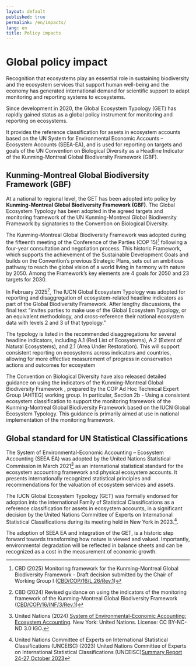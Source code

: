 ```yaml
---
layout: default
published: true
permalink: /en/impacts/
lang: en
title: Policy impacts
---
```


# Global policy impact

Recognition that ecosystems play an essential role in sustaining biodiversity and the ecosystem services that support human well-being and the economy has generated international demand for scientific support to adapt monitoring and reporting systems to ecosystems.

Since development in 2020, the Global Ecosystem Typology (GET) has rapidly gained status as a global policy instrument for monitoring and reporting on ecosystems. 

It provides the reference classification for assets in ecosystem accounts based on the UN System for Environmental Economic Accounts – Ecosystem Accounts (SEEA-EA), and is used for reporting on targets and goals of the UN Convention on Biological Diversity as a Headline Indicator of the Kunming-Montreal Global Biodiversity Framework (GBF). 

## Kunming-Montreal Global Biodiversity Framework (GBF)

At a national to regional level, the GET has been adopted into policy by **Kunming-Montreal Global Biodiversity Framework (GBF)**. The Global Ecosystem Typology has been adopted in the agreed targets and monitoring framework of the UN Kunming-Montreal Global Biodiversity Framework by signatories to the Convention on Biological Diversity. 

The Kunming-Montreal Global Biodiversity Framework was adopted during the fifteenth meeting of the Conference of the Parties (COP 15)[^1] following a four-year consultation and negotiation process. This historic Framework, which supports the achievement of the Sustainable Development Goals and builds on the Convention’s previous Strategic Plans, sets out an ambitious pathway to reach the global vision of a world living in harmony with nature by 2050. Among the Framework’s key elements are 4 goals for 2050 and 23 targets for 2030. 

In February 2025[^2], The IUCN Global Ecosystem Typology was adopted for reporting and disaggregation of ecosystem-related headline indicators as part of the Global Biodiversity Framework. After lengthy discussions, the final text “invites parties to make use of the Global Ecosystem Typology, or an equivalent methodology, and cross-reference their national ecosystem data with levels 2 and 3 of that typology.” 

The typology is listed in the recommended disaggregations for several headline indicators, including A.1 (Red List of Ecosystems), A.2 (Extent of Natural Ecosystems), and 2.1 (Area Under Restoration). This will support consistent reporting on ecosystems across indicators and countries, allowing for more effective measurement of progress in conservation actions and outcomes for ecosystem

The Convention on Biological Diversity have also released detailed guidance on using the indicators of the Kunming-Montreal Global Biodiversity Framework , prepared by the COP Ad Hoc Technical Expert Group (AHTEG) working group. In particular, Section 2b  - Using a consistent ecosystem classification to support the monitoring framework of the Kunming-Montreal Global Biodiversity Framework based on the IUCN Global Ecosystem Typology. This guidance is primarily aimed at use in national implementation of the monitoring framework. 

## Global standard for UN Statistical Classifications

The System of Environmental-Economic Accounting – Ecosystem Accounting (SEEA EA) was adopted by the United Nations Statistical Commission in March 2021[^3] as an international statistical standard for the ecosystem accounting framework and physical ecosystem accounts. It presents internationally recognized statistical principles and recommendations for the valuation of ecosystem services and assets. 

The IUCN Global Ecosystem Typology (GET) was formally endorsed for adoption into the international Family of Statistical Classifications as a reference classification for assets in ecosystem accounts, in a significant decision by the United Nations Committee of Experts on International Statistical Classifications during its meeting held in New York in 2023.[^4].
 

The adoption of SEEA EA and integration of the GET, is a historic step forward towards transforming how nature is viewed and valued. Importantly, environmental degradation will be reflected in balance sheets and can be recognized as a cost in the measurement of economic growth.

[^1]: CBD (2025) Monitoring framework for the Kunming-Montreal Global Biodiversity Framework - Draft decision submitted by the Chair of Working Group I ([CBD/COP/16/L.26/Rev.1](https://www.cbd.int/doc/c/1e13/f20d/81cd8447744640bbd21e008f/cop-16-l-26-rev1-en.pdf)) 

[^2]: CBD (2024) Revised guidance on using the indicators of the monitoring framework of the Kunming-Montreal Global Biodiversity Framework ([CBD/COP/16/INF/3/Rev.1](https://www.cbd.int/doc/c/ea34/8414/8c5e6797d291af15f33d6e40/cop-16-inf-03-rev1-en.pdf))

[^3]:  United Nations (2024) [System of Environmental-Economic Accounting: Ecosystem Accounting](http://hdl.handle.net/10986/42574). New York: United Nations.  License: CC BY-NC-ND 3.0 IGO.

[^4]: United Nations Committee of Experts on International Statistical Classifications (UNCEISC) (2023) United Nations Committee of Experts on International Statistical Classifications (UNCEISC)[Summary Report 24-27 October 2023](https://unstats.un.org/unsd/classifications/Meetings/UNCEISC2024/Session1_Summary_UNCEISC_2023.pdf)



 


